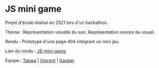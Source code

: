 # JS mini game

Projet d'école réalisé en 2021 lors d'un hackathon.

Thème : Représentation visuelle du son. Représentation sonore du visuel.

Rendu : Prototype d'une page 404 intégrant un mini jeu.

Lien du rendu : [JS-mini-game](https://gautier-21.github.io/JS-mini-game/)

Équipe : [Takwa](https://github.com/Belghithtakwa) | [Vincent](https://github.com/Vincent-Manach) | [Gautier](https://github.com/gautier-21)
